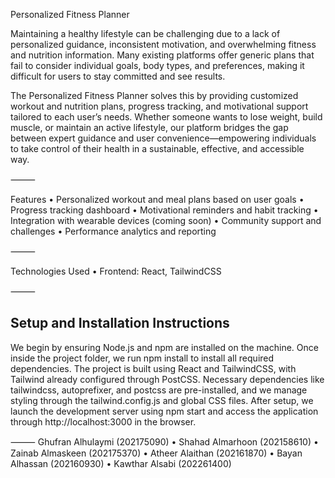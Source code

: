 Personalized Fitness Planner

Maintaining a healthy lifestyle can be challenging due to a lack of personalized guidance, inconsistent motivation, and overwhelming fitness and nutrition information. Many existing platforms offer generic plans that fail to consider individual goals, body types, and preferences, making it difficult for users to stay committed and see results.

The Personalized Fitness Planner solves this by providing customized workout and nutrition plans, progress tracking, and motivational support tailored to each user’s needs. Whether someone wants to lose weight, build muscle, or maintain an active lifestyle, our platform bridges the gap between expert guidance and user convenience—empowering individuals to take control of their health in a sustainable, effective, and accessible way.

⸻

Features
 • Personalized workout and meal plans based on user goals
 • Progress tracking dashboard
 • Motivational reminders and habit tracking
 • Integration with wearable devices (coming soon)
 • Community support and challenges
 • Performance analytics and reporting

⸻

Technologies Used
 • Frontend: React, TailwindCSS

 ⸻
 ## Setup and Installation Instructions

We begin by ensuring Node.js and npm are installed on the machine. Once inside the project folder, we run npm install to install all required dependencies. The project is built using React and TailwindCSS, with Tailwind already configured through PostCSS. Necessary dependencies like tailwindcss, autoprefixer, and postcss are pre-installed, and we manage styling through the tailwind.config.js and global CSS files. After setup, we launch the development server using npm start and access the application through http://localhost:3000 in the browser.

⸻
Ghufran Alhulaymi (202175090)
 • Shahad Almarhoon (202158610)
 • Zainab Almaskeen (202175370)
 • Atheer Alaithan (202161870)
 • Bayan Alhassan (202160930)
 • Kawthar Alsabi (202261400)
 
